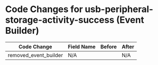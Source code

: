 # Code Changes for usb-peripheral-storage-activity-success (Event Builder)

| Code Change | Field Name | Before | After |
|-------------|------------|--------|-------|
| removed_event_builder | N/A |  | N/A |